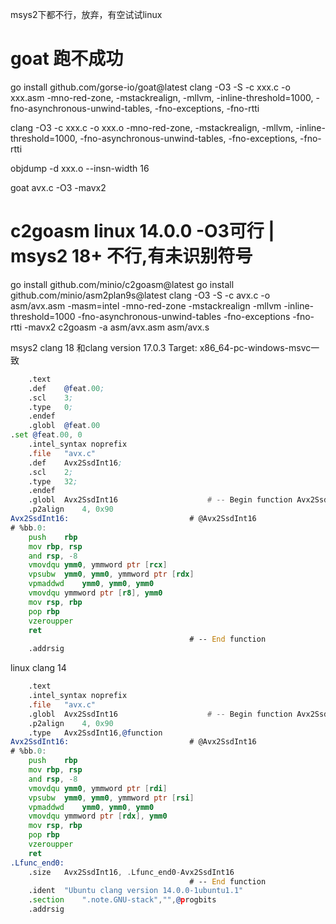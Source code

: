 msys2下都不行，放弃，有空试试linux
# goat 跑不成功
go install github.com/gorse-io/goat@latest
clang -O3 -S -c xxx.c -o xxx.asm -mno-red-zone, -mstackrealign, -mllvm, -inline-threshold=1000,
-fno-asynchronous-unwind-tables, -fno-exceptions, -fno-rtti

clang -O3 -c xxx.c -o xxx.o -mno-red-zone, -mstackrealign, -mllvm, -inline-threshold=1000,
-fno-asynchronous-unwind-tables, -fno-exceptions, -fno-rtti

objdump -d xxx.o --insn-width 16

goat avx.c -O3 -mavx2


# c2goasm  linux 14.0.0 -O3可行 | msys2 18+ 不行,有未识别符号
go install github.com/minio/c2goasm@latest
go install github.com/minio/asm2plan9s@latest
clang -O3 -S -c avx.c -o asm/avx.asm -masm=intel -mno-red-zone -mstackrealign -mllvm -inline-threshold=1000 -fno-asynchronous-unwind-tables -fno-exceptions -fno-rtti -mavx2
c2goasm -a asm/avx.asm asm/avx.s

msys2 clang 18 和clang version 17.0.3 Target: x86_64-pc-windows-msvc一致
```asm
	.text
	.def	@feat.00;
	.scl	3;
	.type	0;
	.endef
	.globl	@feat.00
.set @feat.00, 0
	.intel_syntax noprefix
	.file	"avx.c"
	.def	Avx2SsdInt16;
	.scl	2;
	.type	32;
	.endef
	.globl	Avx2SsdInt16                    # -- Begin function Avx2SsdInt16
	.p2align	4, 0x90
Avx2SsdInt16:                           # @Avx2SsdInt16
# %bb.0:
	push	rbp
	mov	rbp, rsp
	and	rsp, -8
	vmovdqu	ymm0, ymmword ptr [rcx]
	vpsubw	ymm0, ymm0, ymmword ptr [rdx]
	vpmaddwd	ymm0, ymm0, ymm0
	vmovdqu	ymmword ptr [r8], ymm0
	mov	rsp, rbp
	pop	rbp
	vzeroupper
	ret
                                        # -- End function
	.addrsig

```
linux clang 14
```asm
	.text
	.intel_syntax noprefix
	.file	"avx.c"
	.globl	Avx2SsdInt16                    # -- Begin function Avx2SsdInt16
	.p2align	4, 0x90
	.type	Avx2SsdInt16,@function
Avx2SsdInt16:                           # @Avx2SsdInt16
# %bb.0:
	push	rbp
	mov	rbp, rsp
	and	rsp, -8
	vmovdqu	ymm0, ymmword ptr [rdi]
	vpsubw	ymm0, ymm0, ymmword ptr [rsi]
	vpmaddwd	ymm0, ymm0, ymm0
	vmovdqu	ymmword ptr [rdx], ymm0
	mov	rsp, rbp
	pop	rbp
	vzeroupper
	ret
.Lfunc_end0:
	.size	Avx2SsdInt16, .Lfunc_end0-Avx2SsdInt16
                                        # -- End function
	.ident	"Ubuntu clang version 14.0.0-1ubuntu1.1"
	.section	".note.GNU-stack","",@progbits
	.addrsig

```